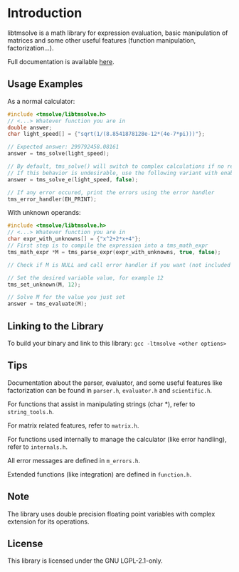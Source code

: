 # Introduction

libtmsolve is a math library for expression evaluation, basic manipulation of matrices and some other useful features (function manipulation, factorization...).

Full documentation is available [here](https://a-h-ismail.gitlab.io/libtmsolve-docs/).

## Usage Examples

As a normal calculator:

```C
#include <tmsolve/libtmsolve.h>
// <...> Whatever function you are in
double answer;
char light_speed[] = {"sqrt(1/(8.8541878128e-12*(4e-7*pi)))"};

// Expected answer: 299792458.08161
answer = tms_solve(light_speed);

// By default, tms_solve() will switch to complex calculations if no real answer is found.
// If this behavior is undesirable, use the following variant with enable_complex set to false
answer = tms_solve_e(light_speed, false);

// If any error occured, print the errors using the error handler
tms_error_handler(EH_PRINT);
```

With unknown operands:

```C
#include <tmsolve/libtmsolve.h>
// <...> Whatever function you are in
char expr_with_unknowns[] = {"x^2+2*x+4"};
// First step is to compile the expression into a tms_math_expr
tms_math_expr *M = tms_parse_expr(expr_with_unknowns, true, false);

// Check if M is NULL and call error handler if you want (not included in the example)

// Set the desired variable value, for example 12
tms_set_unknown(M, 12);

// Solve M for the value you just set
answer = tms_evaluate(M);
```

## Linking to the Library

To build your binary and link to this library:
`gcc -ltmsolve <other options>`

## Tips

Documentation about the parser, evaluator, and some useful features like factorization can be found in `parser.h`, `evaluator.h` and `scientific.h`.

For functions that assist in manipulating strings (char *), refer to `string_tools.h`.

For matrix related features, refer to `matrix.h`.

For functions used internally to manage the calculator (like error handling), refer to `internals.h`.

All error messages are defined in `m_errors.h`.

Extended functions (like integration) are defined in `function.h`.

## Note

The library uses double precision floating point variables with complex extension for its operations.

## License

This library is licensed under the GNU LGPL-2.1-only.
